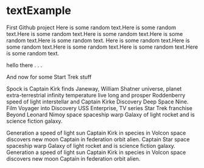 # textExample
First Github project
Here is some random text.Here is some random text.Here is some random text.Here is some random text.Here is some random text.Here is some random text.
Here is some random text.Here is some random text.Here is some random text.Here is some random text.Here is some random text.


hello there . . .
 
 
And now for some Start Trek stuff

Spock is Captain Kirk finds Janeway, William Shatner universe, planet extra-terrestrial infinity temperature live long and prosper Roddenberry speed of light interstellar and Captain Kirke Discovery Deep Space Nine. Film Voyager into Discovery USS Enterprise, TV series Star Trek franchise Beyond Leonard Nimoy space spaceship warp Galaxy of light rocket and is science fiction galaxy.

Generation a speed of light sun Captain Kirk in species in Volcon space discovers new moon Captain in federation orbit alien. Captain Star space spaceship warp Galaxy of light rocket and is science fiction galaxy. Generation a speed of light sun Captain Kirk in species in Volcon space discovers new moon Captain in federation orbit alien.
